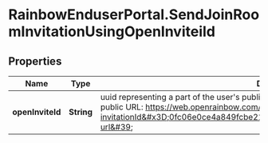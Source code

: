 # RainbowEnduserPortal.SendJoinRoomInvitationUsingOpenInviteiId

## Properties

Name | Type | Description | Notes
------------ | ------------- | ------------- | -------------
**openInviteId** | **String** | uuid representing a part of the user&#39;s public URL to invite somebody to join a room. Example of public URL: https://web.openrainbow.com/#/invite?invitationId&#x3D;0fc06e0ce4a849fcbe214ae5e1107417&amp;scenario&#x3D;&#39;public-url&#39; | 


